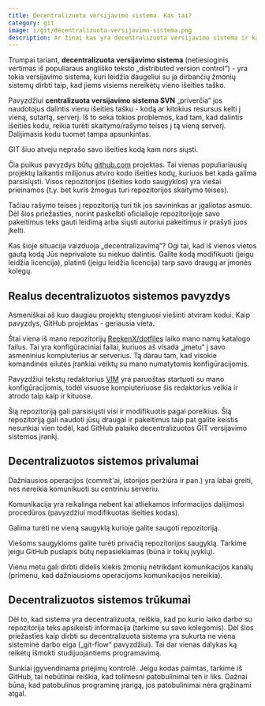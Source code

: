```yaml
---
title: Decentralizuota versijavimo sistema. Kas tai?
category: git
image: i/git/decentralizuota-versijavimo-sistema.png
description: Ar žinai kas yra decentralizuota versijavimo sistema ir ką tai reiškia? Skaityk.
---
```


Trumpai tariant, **decentralizuota versijavimo sistema** (netiesioginis vertimas iš populiaraus angliško teksto „distributed version control“) - yra tokia versijavimo sistema, kuri leidžia daugeliui su ja dirbančių žmonių sistemų dirbti taip, kad jiems visiems nereikėtų vieno išeities taško.

Pavyzdžiui **centralizuota versijavimo sistema SVN** „priverčia“ jos naudotojus dalintis vienu išeities tašku - kodą ar kitokius resursus kelti į vieną, sutartą, serverį. Iš to seka tokios problemos, kad tam, kad dalintis išeities kodu, reikia turėti skaitymo/rašymo teises į tą vieną serverį. Dalijimasis kodu tuomet tampa apsunkintas.

GIT šiuo atveju neprašo savo išeities kodą kam nors siųsti.

Čia puikus pavyzdys būtų <a href="https://github.com">github.com</a> projektas. Tai vienas populiariausių projektų laikantis milijonus atviro kodo išeities kodų, kuriuos bet kada galima parsisiųsti. Visos repozitorijos (išeities kodo saugyklos) yra viešai prieinamos (t.y. bet kuris žmogus turi repozitorijos skaitymo teises).

Tačiau rašymo teises į repozitoriją turi tik jos savininkas ar įgaliotas asmuo. Dėl šios priežasties, norint paskelbti oficialioje repozitorijoje savo pakeitimus teks gauti leidimą arba siųsti autoriui pakeitimus ir prašyti juos įkelti.

Kas šioje situacija vaizduoja „decentralizavimą“? Ogi tai, kad iš vienos vietos gautą kodą Jūs neprivalote su niekuo dalintis. Galite kodą modifikuoti (jeigu leidžia licencija), platinti (jeigu leidžia licencija) tarp savo draugų ar įmonės kolegų.

## Realus decentralizuotos sistemos pavyzdys

Asmeniškai aš kuo daugiau projektų stengiuosi viešinti atviram kodui. Kaip pavyzdys, GitHub projektas - geriausia vieta.

Štai viena iš mano repozitorijų <a href="https://github.com/reekenx/dotfiles">ReekenX/dotfiles</a> laiko mano namų katalogo failus. Tai yra konfigūraciniai failai, kuriuos aš visada „įmetu“ į savo asmeninius kompiuterius ar serverius. Tą darau tam, kad visokie komandinės eilutės įrankiai veiktų su mano numatytomis konfigūracijomis.

Pavyzdžiui tekstų redaktorius <a href="http://www.vim.org/">VIM</a> yra paruoštas startuoti su mano konfigūracijomis, todėl visuose kompiuteriuose šis redaktorius veikia ir atrodo taip kaip ir kituose.

Šią repozitoriją gali parsisiųsti visi ir modifikuotis pagal poreikius. Šią repozitoriją gali naudoti jūsų draugai ir pakeitimus taip pat galite keistis nesunkiai vien todėl, kad GitHub palaiko decentralizuotos GIT versijavimo sistemos įrankį.

## Decentralizuotos sistemos privalumai

Dažniausios operacijos (commit'ai, istorijos peržiūra ir pan.) yra labai greiti, nes nereikia komunikuoti su centriniu serveriu.

Komunikacija yra reikalinga nebent kai atliekamos informacijos dalijimosi procedūros (pavyzdžiui modifikuotas išeities kodas).

Galima turėti ne vieną saugyklą kurioje galite saugoti repozitoriją.

Viešoms saugykloms galite turėti privačią repozitorijos saugyklą. Tarkime jeigu GitHub puslapis būtų nepasiekiamas (būna ir tokių įvykių).

Vienu metu gali dirbti didelis kiekis žmonių netrikdant komunikacijos kanalų (primenu, kad dažniausioms operacijoms komunikacijos nereikia).

## Decentralizuotos sistemos trūkumai

Dėl to, kad sistema yra decentralizuota, reiškia, kad po kurio laiko darbo su repozitorija teks apsikeisti informacija (tarkime su savo kolegomis). Dėl šios priežasties kaip dirbti su decentralizuota sistema yra sukurta ne viena sisteminė darbo eiga („git-flow“ pavyzdžiui). Tai dar vienas dalykas ką reikėtų išmokti studijuojantiems programavimą.

Sunkiai įgyvendinama priėjimų kontrolė. Jeigu kodas paimtas, tarkime iš GitHub, tai nebūtinai reiškia, kad tolimesni patobulinimai ten ir liks. Dažnai būna, kad patobulinus programinę įrangą, jos patobulinimai nėra grąžinami atgal.
